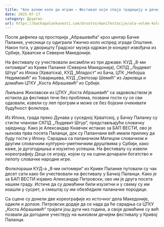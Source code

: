 ```yaml
---
title: "Ала волем коло да играм – Фестивал који спаја традицију и дечију радост"
date: 2025-07-17
category: Друштво
url: https://backapalankavesti.com/drustvo/manifestacije/ala-volem-kolo-da-igram-abrasevic/
---
```


После дефилеа од просторија „Абрашевића“ кроз центар Бачке Паланке, учесници су одиграли Ужичко коло испред зграде Општине. Након тога, у дворишту Градског музеја одржан је концерт извођача из Србије, Хрватске и Северне Македоније.

На фестивалу су учествовали ансамбли из три државе: КУД „8-ми октомври“ из Криве Паланке (Северна Македонија), СКПД „Људевит Штур“ из Илока (Хрватска), КУД „Младост“ из Бача, ЦТК „Небојша Недимовић“ из Товаришева, КУД „Светозар Шемић“ из Јарковца и домаћин ЦТКУ „Коста Абрашевић“ из Србије.

Љиљана Жихлавски из ЦТКУ „Коста Абрашевић“ са задовољством је истакла да фестивал тече без проблема, позвани гости су се сви одазвали, извели су леп програм и може се без бојазни очекивати будућност фолклора.

Из Илока, града преко Дунава у суседној Хрватској, у Бачку Паланку су стигли чланови СКПД „Људевит Штур“, представљајући словачку заједницу. Како је Александар Кнавчек истакао за БАП ВЕСТИ, ово је њихова прва посета Паланци, док су Паланчани већ имали прилику да буду гости у Илоку. Сарадња са паланачком Матицом словачком и другим словачким културно-уметничким друштвима у Србији, како каже, је дугогодишња и изузетно успешна. На фестивалу су извели кореографију Деца се играју, којом су на сцени дочарали богатство и лепоту словачке народне игре.

Фолклораши КУД-а „8-ми октомври“ из Криве Паланке путовали су чак десет сати како би учествовали на фестивалу у Бачкој Паланци. Како је за БАП ВЕСТИ изјавио Александар Петровски, ово им је друга посета нашем граду. Истиче да су домаћини били изузетни и у свему су им изашли у сусрет, а смештај су им обезбедиле паланачке породице.

Са сцене су донели две кореографије из источног дела Македоније, одакле и долазе. Петровски додаје да се нада да ће сарадња са ЦТКУ „Коста Абрашевић“ трајати још дуги низ година, а своје домаћине су већ позвали да догодине учествују на њиховом дечијем фестивалу у Кривој Паланци.
